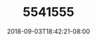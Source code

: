 ---
title: 5541555
date: 2018-09-03T18:42:21-08:00
draft: false
name: 黒羽イヴ
img_url: https://cdn.u1.huluxia.com/g4/M03/63/DE/rBAAdmHwCiKAaor3AANXZIufYxk926.png
original_fn: DSCF0454.jpg
tags:
- 黒羽イヴ

---
